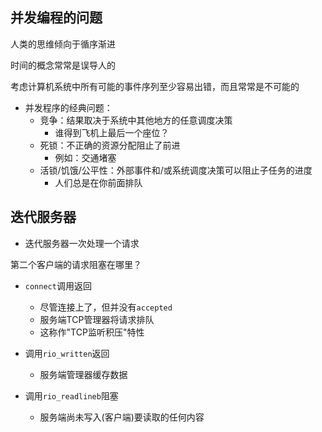 ## 并发编程的问题

人类的思维倾向于循序渐进

时间的概念常常是误导人的

考虑计算机系统中所有可能的事件序列至少容易出错，而且常常是不可能的

+ 并发程序的经典问题：
  + 竞争：结果取决于系统中其他地方的任意调度决策
    + 谁得到飞机上最后一个座位？
  + 死锁：不正确的资源分配阻止了前进
    + 例如：交通堵塞
  + 活锁/饥饿/公平性：外部事件和/或系统调度决策可以阻止子任务的进度
    + 人们总是在你前面排队

## 迭代服务器

+ 迭代服务器一次处理一个请求

第二个客户端的请求阻塞在哪里？

+ `connect`调用返回
  + 尽管连接上了，但并没有`accepted`
  + 服务端TCP管理器将请求排队
  + 这称作"TCP监听积压"特性
+ 调用`rio_written`返回
  + 服务端管理器缓存数据

+ 调用`rio_readlineb`阻塞
  + 服务端尚未写入(客户端)要读取的任何内容